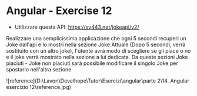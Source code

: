 # Angular - Exercise 12

- Utilizzare questa API: https://sv443.net/jokeapi/v2/

Realizzare una semplicissima applicazione che ogni 5 secondi recuperi un Joke dall'api e lo mostri nella sezione Joke Attuale (Dopo 5 secondi, verrà sostituito con un altro joke), l'utente avrà modo di scegliere se gli piace o no e il joke verrà mostrato nella sezione a lui dedicata. Da queste sezioni Joke piaciuti - Joke non piaciuti sarà possibile modificare il singolo Joke per spostarlo nell'altra sezione

![reference](D:\Lavori\Develhope\Tutor\Esercizi\angular\parte 2\14. Angular esercizio 12\reference.jpg)
